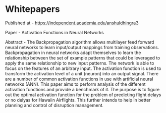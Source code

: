 # Whitepapers

Published at - https://independent.academia.edu/anshuldhingra3


Paper - Activation Functions in Neural Networks

Abstract -
The Backpropagation algorithm allows multilayer feed forward neural networks to learn input/output mappings from training observations. Backpropagation in neural networks adapt themselves to learn the relationship between the set of example patterns that could be leveraged to apply the same relationship to new input patterns. The network is able to focus on the features of an arbitrary input. The activation function is used to transform the activation level of a unit (neuron) into an output signal. There are a number of common activation functions in use with artificial neural networks (ANN). This paper aims to perform analysis of the different activation functions and provide a benchmark of it. The purpose is to figure out the optimal activation function for the problem of predicting flight delays or no delyas for Hawaiin Airflights. This further intends to help in better planning and control of disruption management.
